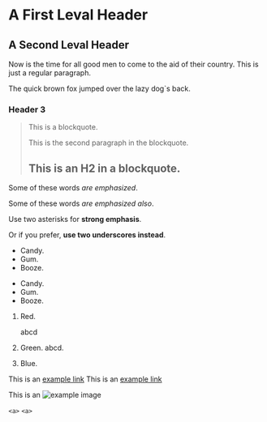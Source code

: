 # A First Leval Header
## A Second Leval Header
Now is the time for all good men to come to the aid of their country. This is just a regular paragraph.

The quick brown fox jumped over the lazy dog`s back.
### Header 3

> This is a blockquote.
>
> This is the second paragraph in the blockquote.
>
> ## This is an H2 in a blockquote.

Some of these words *are emphasized*.

Some of these words _are emphasized also_.

Use two asterisks for **strong emphasis**.

Or if you prefer, __use two underscores instead__.

* Candy.
* Gum.
* Booze.
+ Candy.
+ Gum.
+ Booze.

1. Red.

	abcd

2. Green.
	abcd.
3. Blue.

This is an [example link](http://example.com/ "With a title")
This is an [example link][link1]

This is an ![example image][image1]

[link1]: http://example.com/ "with a title"
[image1]: http://pic4.nipic.com/20091217/3885730_124701000519_2.jpg "image"
`<a>`	``<a>``
